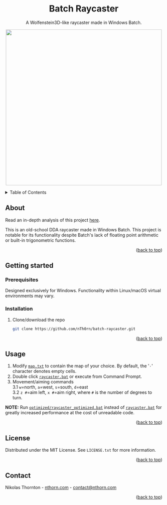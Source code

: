 


<a id="readme-top"></a>
<div align="center">
<h1 align="center">Batch Raycaster</h1>

  <p align="center">
    A Wolfenstein3D-like raycaster made in Windows Batch.
  </p>

  <p align="center">
<img src="https://nthorn.com/images/batch_raycaster/batch_raycaster_walking.gif" width="500">
</p>
</div>

<details>
  <summary>Table of Contents</summary>
  <ol>
    <li>
      <a href="#about">About</a>
    </li>
    <li>
      <a href="#getting-started">Getting started</a>
      <ul>
        <li><a href="#prerequisites">Prerequisites</a></li>
      </ul>
      <ul>
        <li><a href="#installation">Installation</a></li>
      </ul>
    </li>
    <li><a href="#usage">Usage</a></li>
    <li><a href="#license">License</a></li>
    <li><a href="#contact">Contact</a></li>
  </ol>
</details>



<!-- ABOUT -->
## About
Read an in-depth analysis of this project [here](https://nthorn.com/articles/batch-raycaster).

This is an old-school DDA raycaster made in Windows Batch. This project is notable for its functionality despite Batch's lack of floating point arithmetic or built-in trigonometric functions.

<p align="right">(<a href="#readme-top">back to top</a>)</p>

<!-- INSTALLATION -->
## Getting started

### Prerequisites

Designed exclusively for Windows. Functionality within Linux/macOS virtual environments may vary.

### Installation

1. Clone/download the repo
   ```sh
   git clone https://github.com/nTh0rn/batch-raycaster.git
   ```

<p align="right">(<a href="#readme-top">back to top</a>)</p>

<!-- USAGE -->
## Usage
1. Modify [`map.txt`](https://github.com/nTh0rn/batch-raycaster/blob/master/map.txt) to contain the map of your choice. By default, the '`·`' character denotes empty cells.
2. Double click [`raycaster.bat`](https://github.com/nTh0rn/batch-raycaster/blob/master/raycaster.bat) or execute from Command Prompt.
3. Movement/aiming commands\
   3.1 `w`=north, `a`=west, `s`=south, `d`=east\
   3.2 `z #`=aim left, `x #`=aim right, where `#` is the number of degrees to turn.

<b>NOTE:</b>
Run [`optimized/raycaster_optimized.bat`](https://github.com/nTh0rn/batch-raycaster/blob/master/optimized/raycaster.bat) instead of [`raycaster.bat`](https://github.com/nTh0rn/batch-raycaster/blob/master/raycaster.bat) for greatly increased performance at the cost of unreadable code.

<p align="right">(<a href="#readme-top">back to top</a>)</p>

<!-- LICENSE -->
## License

Distributed under the MIT License. See `LICENSE.txt` for more information.

<p align="right">(<a href="#readme-top">back to top</a>)</p>

<!-- CONTACT -->
## Contact

Nikolas Thornton - [nthorn.com](https://nthorn.com) - contact@nthorn.com

<p align="right">(<a href="#readme-top">back to top</a>)</p>

